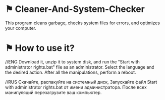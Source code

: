 # ⚑ Cleaner-And-System-Checker
This program cleans garbage, checks system files for errors, and optimizes your computer.

# ⚑ How to use it?
//ENG
Download it, unzip it to system disk, and run the "Start with administrator rights.bat" file as an administrator. Select the language and the desired action.
After all the manipulations, perform a reboot.

//RUS
Скачайте, распакуйте на системный диск, Запускайте файл Start with administrator rights.bat от имени администратора.
После всех манипуляций перезагрузите ваш компьютер.

